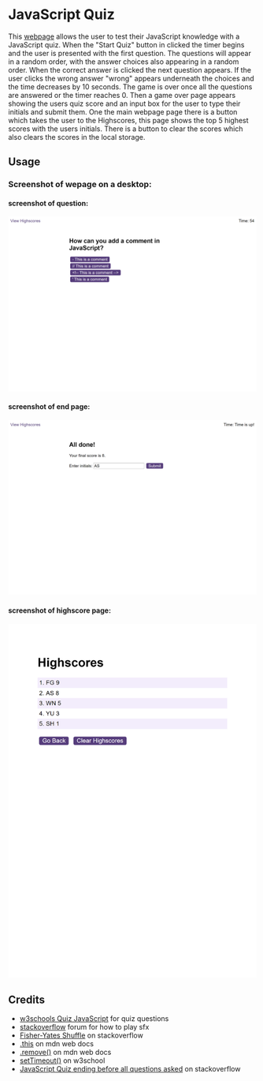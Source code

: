 # JavaScript Quiz

This [webpage](https://amikerb.github.io/JavaScript-Quiz/index.html) allows the user to test their JavaScript knowledge with a JavaScript quiz. When the "Start Quiz" button in clicked the timer begins and the user is presented with the first question. The questions will appear in a random order, with the answer choices also appearing in a random order. When the correct answer is clicked the next question appears. If the user clicks the wrong answer "wrong" appears underneath the choices and the time decreases by 10 seconds. The game is over once all the questions are answered or the timer reaches 0. Then a game over page appears showing the users quiz score and an input box for the user to type their initials and submit them. One the main webpage page there is a button which takes the user to the Highscores, this page shows the top 5 highest scores with the users initials. There is a button to clear the scores which also clears the scores in the local storage. 

## Usage 

### Screenshot of wepage on a desktop:

#### screenshot of question:
![alt text](./assets/images/js-quiz-questions.png)

#### screenshot of end page:
![alt text](./assets/images/js-quiz-end-screen.png)

#### screenshot of highscore page:

![alt text](./assets/images/js-quiz-highscore.png)

## Credits 

- [w3schools Quiz JavaScript](https://www.w3schools.com/quiztest/quiztest.asp?qtest=JS) for quiz questions
- [stackoverflow](https://stackoverflow.com/questions/1933969/sound-effects-in-javascript-html5) forum for how to play sfx
- [Fisher-Yates Shuffle](https://stackoverflow.com/questions/2450954/how-to-randomize-shuffle-a-javascript-array) on stackoverflow
- [.this](https://developer.mozilla.org/en-US/docs/Web/JavaScript/Reference/Operators/this) on mdn web docs
- [.remove()](https://developer.mozilla.org/en-US/docs/Web/API/Element/remove) on mdn web docs
- [setTimeout()](https://www.w3schools.com/jsref/met_win_settimeout.asp) on w3school
- [JavaScript Quiz ending before all questions asked](https://stackoverflow.com/questions/70730474/javascript-quiz-ending-before-all-questions-asked) on stackoverflow